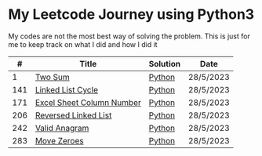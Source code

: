 # My Leetcode Journey using Python3

My codes are not the most best way of solving the problem. This is just for me to keep track on what I did and how I did it

| # | Title | Solution | Date |
|---| ----- | -------- | ---- |
| 1 | [Two Sum](https://leetcode.com/problems/two-sum/) | [Python](https://github.com/malaaaaaaaa/LeetCode-Journey/blob/main/Python%20/0001_TwoSums)| 28/5/2023 |
| 141 | [Linked List Cycle](https://leetcode.com/problems/linked-list-cycle/) | [Python](https://github.com/malaaaaaaaa/LeetCode-Journey/blob/main/Python%20/0141_LinkedListCycle.py)| 28/5/2023 |
| 171 | [Excel Sheet Column Number](https://leetcode.com/problems/excel-sheet-column-number/) | [Python](https://github.com/malaaaaaaaa/LeetCode-Journey/blob/main/Python/0171_ExcelSheetColumnNumber.py)| 28/5/2023 |
| 206 | [Reversed Linked List](https://leetcode.com/problems/reverse-linked-list/) | [Python](https://github.com/malaaaaaaaa/LeetCode-Journey/blob/main/Python/0206_Reverse_Linked_List.py)| 28/5/2023 |
| 242 | [Valid Anagram](https://leetcode.com/problems/valid-anagram/) | [Python](https://github.com/malaaaaaaaa/LeetCode-Journey/blob/main/Python/0242_Valid_Anagram.py)| 28/5/2023 |
| 283 | [Move Zeroes](https://leetcode.com/problems/move-zeroes/) | [Python](https://github.com/malaaaaaaaa/LeetCode-Journey/blob/main/Python/0283_Move_Zeroes.py)| 28/5/2023 |
